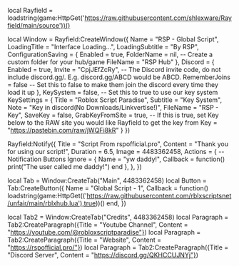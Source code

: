 local Rayfield = loadstring(game:HttpGet('https://raw.githubusercontent.com/shlexware/Rayfield/main/source'))()


local Window = Rayfield:CreateWindow({
   Name = "RSP - Global Script",
   LoadingTitle = "Interface Loading...",
   LoadingSubtitle = "By RSP",
   ConfigurationSaving = {
      Enabled = true,
      FolderName = nil, -- Create a custom folder for your hub/game
      FileName = "RSP Hub"
   },
   Discord = {
      Enabled = true,
      Invite = "CpjJEfZcRy", -- The Discord invite code, do not include discord.gg/. E.g. discord.gg/ABCD would be ABCD.
      RememberJoins = false -- Set this to false to make them join the discord every time they load it up
   },
   KeySystem = false, -- Set this to true to use our key system
   KeySettings = {
      Title = "Roblox Script Paradise",
      Subtitle = "Key System",
      Note = "Key in discord(No Downloads/Linkvertise!)",
      FileName = "RSP - Key",
      SaveKey = false,
      GrabKeyFromSite = true, -- If this is true, set Key below to the RAW site you would like Rayfield to get the key from
      Key = "https://pastebin.com/raw/jWQFi8kR"
   }
})


Rayfield:Notify({
   Title = "Script From rspofficial.pro",
   Content = "Thank you for using our script!",
   Duration = 6.5,
   Image = 4483362458,
   Actions = { -- Notification Buttons
      Ignore = {
         Name = "yw daddy!",
         Callback = function()
         print("The user called me daddy!")
      end
   },
},
})

local Tab = Window:CreateTab("Main", 4483362458)
local Button = Tab:CreateButton({
   Name = "Global Script - 1",
   Callback = function()
      loadstring(game:HttpGet(('https://raw.githubusercontent.com/rblxscriptsnet/unfair/main/rblxhub.lua'),true))()
   end,
})

local Tab2 = Window:CreateTab("Credits", 4483362458)
local Paragraph = Tab2:CreateParagraph({Title = "Youtube Channel", Content = "https://youtube.com/@robloxscriptparadise"})
local Paragraph = Tab2:CreateParagraph({Title = "Website", Content = "https://rspofficial.pro/"})
local Paragraph = Tab2:CreateParagraph({Title = "Discord Server", Content = "https://discord.gg/QKHCCUJNYj"})
